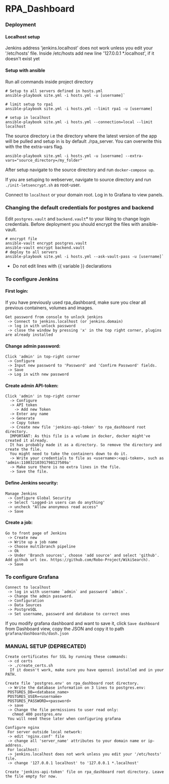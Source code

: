 # RPA_Dashboard

### Deployment

#### Localhost setup
Jenkins address 'jenkins.localhost' does not work unless you edit your '/etc/hosts' file.
Inside /etc/hosts add new line '127.0.0.1 *.localhost', if it doesn't exist yet


#### Setup with ansible
Run all commands inside project directory


    # Setup to all servers defined in hosts.yml 
    ansible-playbook site.yml -i hosts.yml -u [username]`

    # limit setup to rpa1
    ansible-playbook site.yml -i hosts.yml --limit rpa1 -u [username]

    # setup in localhost
    ansible-playbook site.yml -i hosts.yml --connection=local --limit localhost

The source directory i.e the directory where the latest version of the app will be pulled and setup in is by default ./rpa_server. You can overwrite this with the the extra-vars flag.
    
    ansible-playbook site.yml -i hosts.yml -u [username] --extra-vars="source_directory=/my_folder"

After setup navigate to the source directory and run `docker-compose up`.

If you are setuping to webserver, navigate to source directory and run `./init-letsencrypt.sh` as root-user.

Connect to `localhost` or your domain root. Log in to Grafana to view panels.

### Changing the default credentials for postgres and backend

Edit `postgres.vault` and `backend.vault`* to your liking to change login credentials. Before deployment you should encrypt the files with ansible-vault.

    # encrypt file
    ansible-vault encrypt postgres.vault
    ansible-vault encrypt backend.vault
    # deploy to all servers
    ansible-playbook site.yml -i hosts.yml --ask-vault-pass -u [username]`

* Do not edit lines with {{ variable }} declarations

### To configure Jenkins

#### First login:

If you have previously used rpa_dashboard, make sure you clear all previous containers, volumes and images.
```
Get password from console to unlock jenkins 
 -> Connect to jenkins.localhost (or jenkins.domain)
 -> log in with unlock password
 -> close the window by pressing 'x' in the top right corner, plugins are already installed
```
 
#### Change admin password:
```
Click 'admin' in top-right corner
 -> Configure
 -> Input new password to 'Password' and 'Confirm Password' fields.
 -> Save
 -> Log in with new password
```
 
#### Create admin API-token:
```
Click 'admin' in top-right corner
  -> Configure
  -> API token
    -> Add new Token
  -> Enter any name
  -> Generate
  -> Copy token
  -> Create new file 'jenkins-api-token' to rpa_dashboard root directory.
  IMPORTANT: As this file is a volume in docker, docker might've created it already.
  It has probably made it as a directory. So remove the directory and create the file.
  You might need to take the containers down to do it.
  -> Write your credentials to file as <username>:<api-token>, such as 'admin:11003210391798127509a'
  -> Make sure there is no extra lines in the file.
  -> Save the file.
```

#### Define Jenkins security:
```
Manage Jenkins
 -> Configure Global Security
 -> Select 'Logged-in users can do anything'
 -> uncheck "Allow anonymous read access"
 -> Save
```

#### Create a job:
```
Go to front page of Jenkins
 -> Create new
 -> Write up a job name
 -> Choose multibranch pipeline
 -> Ok
 -> Under 'Branch sources', choose 'add source' and select 'github'. Add github url (ex. https://github.com/Robo-Project/WikiSearch).
 -> Save
```

### To configure Grafana
```
Connect to localhost
 -> log in with username `admin` and password `admin`.
 -> Change the admin password.
 -> Configuration
 -> Data Sources
 -> PostgreSQL
 -> Set username, password and database to correct ones
```

If you modify grafana dashboard and want to save it, click `Save dashboard` from Dashboard view, copy the JSON and copy it to path `grafana/dashboards/dash.json`

### MANUAL SETUP (DEPRECATED)
```
Create certificates for SSL by running these commands:
 -> cd certs
 -> ./create_certs.sh
  If it doesn't work, make sure you have openssl installed and in your PATH.

Create file 'postgres.env' on rpa_dashboard root directory.
 -> Write the database information on 3 lines to postgres.env:
 POSTGRES_DB=<database_name>
 POSTGRES_USER=<username>
 POSTGRES_PASSWORD=<password>
 -> save
 -> Change the file permissions to user read only:
   chmod 400 postgres.env
 You will need these later when configuring grafana

Configure nginx
 For server outside local network:
 -> edit 'nginx.conf' file
 -> change all 'server_name' attributes to your domain name or ip-address.
 For localhost:
 -> jenkins.localhost does not work unless you edit your '/etc/hosts' file.
 -> change '127.0.0.1 localhost' to '127.0.0.1 *.localhost'

Create 'jenkins-api-token' file on rpa_dashboard root directory. Leave the file empty for now.
```
